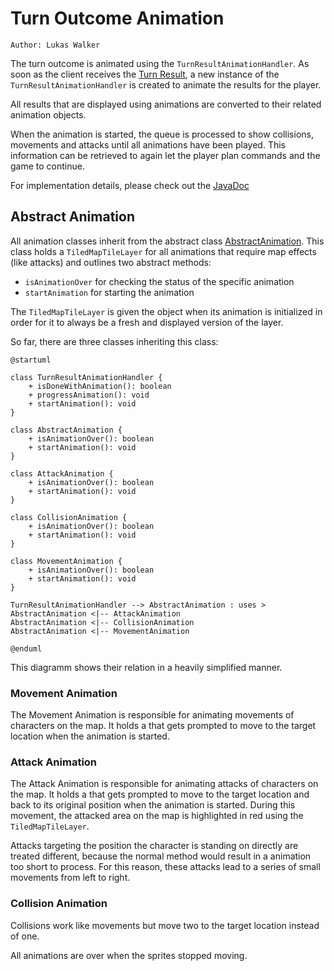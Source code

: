 # Turn Outcome Animation

`Author: Lukas Walker`

The turn outcome is animated using the `TurnResultAnimationHandler`. 
As soon as the client receives the [Turn Result](Turn-Logic.md), a new instance of the `TurnResultAnimationHandler` is
created to animate the results for the player.

All results that are displayed using animations are converted to their related animation objects.

When the animation is started, the queue is processed to show collisions, movements and attacks until all animations
have been played. This information can be retrieved to again let the player plan commands and the game to continue.

For implementation details, please check out the [JavaDoc](https://b-team-organisation.github.io/Fantasy-Chess/java-docs/client/core/com/bteam/fantasychess_client/graphics/package-summary.html)

## Abstract Animation

All animation classes inherit from the abstract class [AbstractAnimation](https://b-team-organisation.github.io/Fantasy-Chess/java-docs/client/core/com/bteam/fantasychess_client/graphics/AbstractAnimation.html).
This class holds a `TiledMapTileLayer` for all animations that require map effects (like attacks) and outlines two
abstract methods:
- `isAnimationOver` for checking the status of the specific animation
- `startAnimation` for starting the animation

The `TiledMapTileLayer` is given the object when its animation is initialized in order for it to always be a fresh
and displayed version of the layer.

So far, there are three classes inheriting this class:

````plantuml
@startuml

class TurnResultAnimationHandler {
    + isDoneWithAnimation(): boolean
    + progressAnimation(): void
    + startAnimation(): void
}

class AbstractAnimation {
    + isAnimationOver(): boolean
    + startAnimation(): void
}

class AttackAnimation {
    + isAnimationOver(): boolean
    + startAnimation(): void
}

class CollisionAnimation {
    + isAnimationOver(): boolean
    + startAnimation(): void
}

class MovementAnimation {
    + isAnimationOver(): boolean
    + startAnimation(): void
}

TurnResultAnimationHandler --> AbstractAnimation : uses >
AbstractAnimation <|-- AttackAnimation
AbstractAnimation <|-- CollisionAnimation
AbstractAnimation <|-- MovementAnimation

@enduml

````

This diagramm shows their relation in a heavily simplified manner.

### Movement Animation

The Movement Animation is responsible for animating movements of characters on the map. It holds a [](CharacterSprite.md)
that gets prompted to move to the target location when the animation is started.

### Attack Animation

The Attack Animation is responsible for animating attacks of characters on the map. It holds a [](CharacterSprite.md)
that gets prompted to move to the target location and back to its original position when the animation is started.
During this movement, the attacked area on the map is highlighted in red using the `TiledMapTileLayer`.

Attacks targeting the position the character is standing on directly are treated different, because the normal method
would result in a animation too short to process. For this reason, these attacks lead to a series of small movements
from left to right.

### Collision Animation

Collisions work like movements but move two [](CharacterSprite.md) to the target location instead of one.

All animations are over when the sprites stopped moving.

